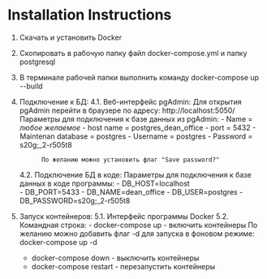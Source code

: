 # Installation Instructions
1. Скачать и установить Docker
2. Скопировать в рабочую папку файл docker-compose.yml и папку postgresql
3. В терминале рабочей папки выполнить команду docker-compose up --build
4. Подключение к БД: 
   4.1. Веб-интерфейс pgAdmin:
	 Для открытия pgAdmin перейти в браузере по адресу: http://localhost:5050/
         Параметры для подключения к базе данных из pgAdmin:
             - Name = *любое желаемое*
             - host name = postgres_dean_office
             - port = 5432
             - Maintenan database = postgres
             - Username = postgres
             - Password = s20g;_2-r505t8
	     
             По желанию можно установить флаг "Save password?"

    4.2. Подключение БД в коде:
         Параметры для подключения к базе данных в коде программы:
             - DB_HOST=localhost             
             - DB_PORT=5433
             - DB_NAME=dean_office
             - DB_USER=postgres
             - DB_PASSWORD=s20g;_2-r505t8

5. Запуск контейнеров:
    5.1. Интерфейс программы Docker
    5.2. Командная строка:
         - docker-compose up - включить контейнеры 
	       По желанию можно добавить флаг -d для запуска в фоновом режиме: docker-compose up -d
	 - docker-compose down - выключить контейнеры
	 - docker-compose restart - перезапустить контейнеры
